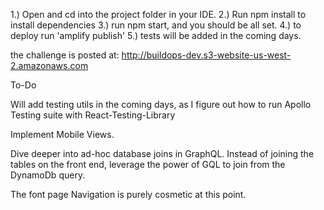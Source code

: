 1.) Open and cd into the project folder in your IDE.
2.) Run npm install to install dependencies
3.) run npm start, and you should be all set.
4.) to deploy run 'amplify publish'
5.) tests will be added in the coming days.

the challenge is posted at:
http://buildops-dev.s3-website-us-west-2.amazonaws.com

To-Do

Will add testing utils in the coming days, as I figure out how to run Apollo Testing suite with React-Testing-Library

Implement Mobile Views.

Dive deeper into ad-hoc database joins in GraphQL.
Instead of joining the tables on the front end, leverage the power of GQL to join from the DynamoDb query.

The font page Navigation is purely cosmetic at this point.
